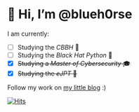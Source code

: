 # 👋 Hi, I’m @blueh0rse

I am currently:

- [ ] Studying the _CBBH_ 🏅
- [ ] Studying the _Black Hat Python_ 📕
- [x] ~~Studying a _Master of Cybersecurity_ 🎓~~
- [x] ~~Studying the _eJPT_ 🏅~~

Follow my work on [my little blog](https://blueh0rse.github.io/) :)

[![Hits](https://hits.seeyoufarm.com/api/count/incr/badge.svg?url=https%3A%2F%2Fblueh0rse.github.io&count_bg=%2379C83D&title_bg=%23555555&icon=&icon_color=%23E7E7E7&title=hits&edge_flat=false)](https://hits.seeyoufarm.com)
